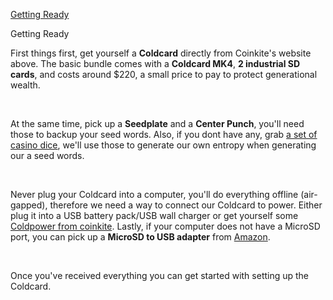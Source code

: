 [Getting Ready](#coldcard-getting-ready)

<p class="text-lg pb-4 font-semibold">Getting Ready</p>

First things first, get yourself a **Coldcard** directly from Coinkite's website above. The basic bundle comes with a **Coldcard MK4**, **2 industrial SD cards**,
and costs around $220, a small price to pay to protect generational wealth. 

<br>

At the same time, pick up a **Seedplate** and a **Center Punch**, you'll need those to backup
your seed words. Also, if you dont have any, grab <a class="text-[#8cb4ff] underline-offset-auto font-semibold" href="https://www.amazon.com/GSE-Games-Sports-Expert-Serialized/dp/B07DF7C279/ref=sr_1_1?sr=8-1">a set of casino dice</a>, 
we'll use those to generate our own entropy when generating our a seed words. 

<br>

Never plug your Coldcard into a computer, you'll do everything offline (air-gapped), therefore we need a way to connect our Coldcard to power. Either plug it
into a USB battery pack/USB wall charger or get yourself some <a class="text-[#8cb4ff] underline-offset-auto font-semibold" href="https://store.coinkite.com/store/cldpwr">Coldpower from coinkite</a>.
Lastly, if your computer does not have a MicroSD port, you can pick up a **MicroSD to USB adapter** from 
<a class="text-[#8cb4ff] underline-offset-auto font-semibold" href="https://www.amazon.com/SanDisk-MobileMate-microSD-Card-Reader/dp/B06G5JV2B5/ref=sr_1_2?sr=8-2">Amazon</a>.

<br>

Once you've received everything you can get started with setting up the Coldcard.


